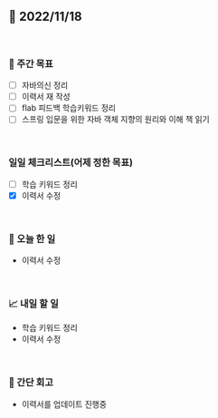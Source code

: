 ## 📅 2022/11/18

<br/>

### 🏹 주간 목표

- [ ] 자바의신 정리
- [ ] 이력서 재 작성
- [ ] flab 피드백 학습키워드 정리
- [ ] 스프링 입문을 위한 자바 객체 지향의 원리와 이해 책 읽기

<br/>

### 일일 체크리스트(어제 정한 목표)

- [ ] 학습 키워드 정리
- [x] 이력서 수정

<br/>

### 💯 오늘 한 일

- 이력서 수정

<br/>

### 📈 내일 할 일

- 학습 키워드 정리
- 이력서 수정

<br/>

### 🧐 간단 회고

- 이력서를 업데이트 진행중
